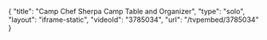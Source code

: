 {
    "title": "Camp Chef Sherpa Camp Table and Organizer",
    "type": "solo",
    "layout": "iframe-static",
    "videoId": "3785034",
    "url": "\/tvpembed\/3785034"
}